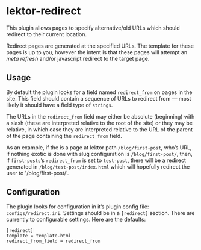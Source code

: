 # lektor-redirect

This plugin allows pages to specify alternative/old URLs which should
redirect to their current location.

Redirect pages are generated at the specified URLs.  The template for these
pages is up to you, however the intent is that these pages will attempt
an _meta refresh_ and/or javascript redirect to the target page.

## Usage

By default the plugin looks for a field named `redirect_from` on pages in the
site.  This field should contain a sequence of URLs to redirect from — most
likely it should have a field type of `strings`.

The URLs in the `redirect_from` field may either be absolute (beginning)
with a slash (these are interpreted relative to the root of the site) or
they may be relative, in which case they are interpreted relative to the
URL of the parent of the page containing the `redirect_from` field.

As an example, if the is a page at lektor path `/blog/first-post`, who’s
URL, if nothing exotic is done with slug configuration is `/blog/first-post/`,
then, if `first-posts`’s `redirect_from` is set to `test-post`, there will
be a redirect generated in `/blog/test-post/index.html` which will hopefully
redirect the user to '/blog/first-post/'.

## Configuration

The plugin looks for configuration in it’s plugin config file:
`configs/redirect.ini`.  Settings should be in a `[redirect]` section.
There are currently to configurable settings.  Here are the defaults:

    [redirect]
    template = template.html
    redirect_from_field = redirect_from
